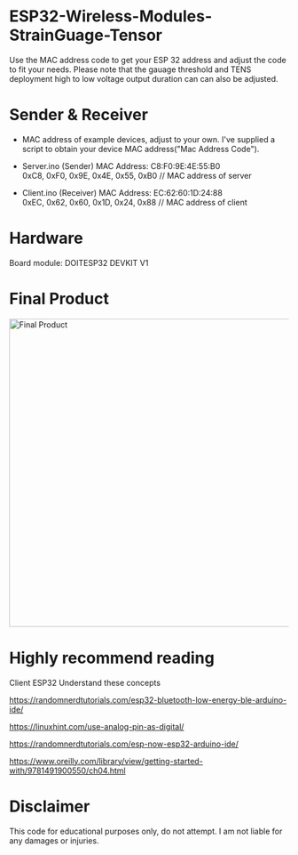 # ESP32-Wireless-Modules-StrainGuage-Tensor

Use the MAC address code to get your ESP 32 address and adjust the code to fit your needs.
Please note that the gauage threshold and TENS deployment high to low voltage output duration can can also be adjusted.

# Sender & Receiver
- MAC address of example devices, adjust to your own. I've supplied a script to obtain your device MAC address("Mac Address Code").
- Server.ino (Sender)
MAC Address: C8:F0:9E:4E:55:B0  
0xC8, 0xF0, 0x9E, 0x4E, 0x55, 0xB0 // MAC address of server 
 
- Client.ino (Receiver)
MAC Address: EC:62:60:1D:24:88    
0xEC, 0x62, 0x60, 0x1D, 0x24, 0x88 // MAC address of client

# Hardware 
Board module: DOITESP32 DEVKIT V1 

# Final Product
<img width="554" alt="Final Product" src="https://github.com/Ounceleopard/ESP32-Wireless-Modules-StrainGuage-Tensor/assets/40043757/5414573e-500d-4b56-825f-93d8fbc72c36">

# Highly recommend reading
Client ESP32 Understand these concepts

https://randomnerdtutorials.com/esp32-bluetooth-low-energy-ble-arduino-ide/

https://linuxhint.com/use-analog-pin-as-digital/

https://randomnerdtutorials.com/esp-now-esp32-arduino-ide/

https://www.oreilly.com/library/view/getting-started-with/9781491900550/ch04.html



# Disclaimer
This code for educational purposes only, do not attempt. I am not liable for any damages or injuries.
